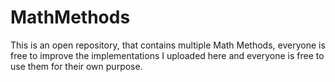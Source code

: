 # MathMethods
This is an open repository, that contains multiple Math Methods, everyone is free to improve the implementations I uploaded here and everyone is free to use them for their own purpose.
